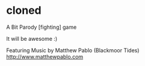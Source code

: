 # cloned
 A Bit Parody [fighting] game

It will be awesome :)

Featuring Music by Matthew Pablo (Blackmoor Tides)
http://www.matthewpablo.com
